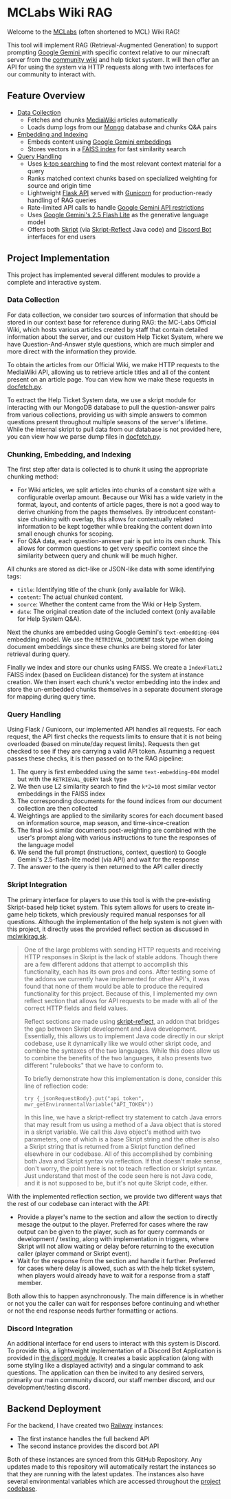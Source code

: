 # MCLabs Wiki RAG

Welcome to the [MCLabs](https://labs-mc.com/) (often shortened to MCL) Wiki RAG!

This tool will implement RAG (Retrieval-Augmented Generation) to support prompting [Google Gemini ](https://gemini.google.com/app)with specific context relative to our minecraft server from the [community wiki](https://labs-mc.com/wiki/Main_Page) and help ticket system. It will then offer an API for using the system via HTTP requests along with two interfaces for our community to interact with.

## Feature Overview

* [Data Collection](#data-collection)
  * Fetches and chunks [MediaWiki](https://www.mediawiki.org/wiki/API) articles automatically
  * Loads dump logs from our [Mongo](https://www.mongodb.com/) database and chunks Q&A pairs
* [Embedding and Indexing](#embedding-and-indexing)
  * Embeds content using [Google Gemini embeddings](https://ai.google.dev/gemini-api/docs/embeddings)
  * Stores vectors in a [FAISS index](https://github.com/facebookresearch/faiss/wiki/Faiss-indexes) for fast similarity search
* [Query Handling](query-handling)
  * Uses [k-top searching](https://github.com/facebookresearch/faiss/wiki/Getting-started#searching) to find the most relevant context material for a query
  * Ranks matched context chunks based on specialized weighting for source and origin time
  * Lightweight [Flask API](https://flask.palletsprojects.com/en/stable/) served with [Gunicorn](https://gunicorn.org/) for production-ready handling of RAG queries
  * Rate-limited API calls to handle [Google Gemini API restrictions](https://ai.google.dev/gemini-api/docs/rate-limits)
  * Uses [Google Gemini&#39;s 2.5 Flash Lite](https://ai.google.dev/gemini-api/docs/models) as the generative language model
  * Offers both [Skript](https://github.com/SkriptLang/Skript) (via [Skript-Reflect](https://github.com/SkriptLang/skript-reflect) Java code) and [Discord Bot](https://discord.com/) interfaces for end users

## Project Implementation

This project has implemented several different modules to provide a complete and interactive system.

### Data Collection

For data collection, we consider two sources of information that should be stored in our context base for reference during RAG: the MC-Labs Official Wiki, which hosts various articles created by staff that contain detailed information about the server, and our custom Help Ticket System, where we have Question-And-Answer style questions, which are much simpler and more direct with the information they provide.

To obtain the articles from our Official Wiki, we make HTTP requests to the MediaWiki API, allowing us to retrieve article titles and all of the content present on an article page. You can view how we make these requests in [docfetch.py](src/docfetch.py).

To extract the Help Ticket System data, we use a skript module for interacting with our MongoDB database to pull the question-answer pairs from various collections, providing us with simple answers to common questions present throughout multiple seasons of the server's lifetime. While the internal skript to pull data from our database is not provided here, you can view how we parse dump files in [docfetch.py](src/docfetch.py).

### Chunking, Embedding, and Indexing

The first step after data is collected is to chunk it using the appropriate chunking method:

* For Wiki articles, we split articles into chunks of a constant size with a configurable overlap amount. Because our Wiki has a wide variety in the format, layout, and contents of article pages, there is not a good way to derive chunking from the pages themselves. By introducent constant-size chunking with overlap, this allows for contextually related information to be kept together while breaking the content down into small enough chunks for scoping.
* For Q&A data, each question-answer pair is put into its own chunk. This allows for common questions to get very specific context since the similarity between query and chunk will be much higher.

All chunks are stored as dict-like or JSON-like data with some identifying tags:

* `title`: Identifying title of the chunk (only available for Wiki).
* `content`: The actual chunked content.
* `source`: Whether the content came from the Wiki or Help System.
* `date`: The original creation date of the included context (only available for Help System Q&A).

Next the chunks are embedded using Google Gemini's `text-embedding-004` embedding model. We use the `RETRIEVAL_DOCUMENT` task type when doing document embeddings since these chunks are being stored for later retrieval during query.

Finally we index and store our chunks using FAISS. We create a ``IndexFlatL2`` FAISS index (based on Euclidean distance) for the system at instance creation. We then insert each chunk's vector embedding into the index and store the un-embedded chunks themselves in a separate document storage for mapping during query time.

### Query Handling

Using Flask / Gunicorn, our implemented API handles all requests. For each request, the API first checks the requests limits to ensure that it is not being overloaded (based on minute/day request limits). Requests then get checked to see if they are carrying a valid API token. Assuming a request passes these checks, it is then passed on to the RAG pipeline:

1. The query is first embedded using the same `text-embedding-004` model but with the `RETRIEVAL_QUERY` task type
2. We then use L2 similarity search to find the `k*2=10` most similar vector embeddings in the FAISS index
3. The corresponding documents for the found indices from our document collection are then collected
4. Weightings are applied to the similarity scores for each document based on information source, map season, and time-since-creation
5. The final `k=5` similar documents post-weighting are combined with the user's prompt along with various instructions to tune the responses of the language model
6. We send the full prompt (instructions, context, question) to Google Gemini's 2.5-flash-lite model (via API) and wait for the response
7. The answer to the query is then returned to the API caller directly

### Skript Integration

The primary interface for players to use this tool is with the pre-existing Skript-based help ticket system. This sytem allows for users to create in-game help tickets, which previously required manual responses for all questions. Although the implementation of the help system is not given with this project, it directly uses the provided reflect section as discussed in [mclwikirag.sk](skript/mclwikirag.sk).

> One of the large problems with sending HTTP requests and receiving HTTP responses in Skript is the lack of stable addons. Though there are a few different addons that attempt to accomplish this functionality, each has its own pros and cons. After testing some of the addons we currently have implemented for other API's, it was found that none of them would be able to produce the required functionality for this project. Because of this, I implemented my own reflect section that allows for API requests to be made with all of the correct HTTP fields and field values.
>
> Reflect sections are made using [skript-reflect](https://github.com/SkriptLang/skript-reflect), an addon that bridges the gap between Skript development and Java development. Essentially, this allows us to implement Java code directly in our skript codebase, use it dynamically like we would other skript code, and combine the syntaxes of the two languages. While this does allow us to combine the benefits of the two languages, it also presents two different "rulebooks" that we have to conform to.
>
> To briefly demonstrate how this implementation is done, consider this line of reflection code:
>
> `try {_jsonRequestBody}.put("api_token", mwr_getEnvironmentalVariable("API_TOKEN"))`
>
> In this line, we have a skript-reflect try statement to catch Java errors that may result from us using a method of a Java object that is stored in a skript variable. We call this Java object's method with two parameters, one of which is a base Skript string and the other is also a Skript string that is returned from a Skript function defined elsewhere in our codebase. All of this accomplished by combining both Java and Skript syntax via reflection. If that doesn't make sense, don't worry, the point here is not to teach reflection or skript syntax. Just understand that most of the code seen here is not Java code, and it is not supposed to be, but it's not quite Skript code, either.

With the implemented reflection section, we provide two different ways that the rest of our codebase can interact with the API:

* Provide a player's name to the section and allow the section to directly mesage the output to the player. Preferred for cases where the raw output can be given to the player, such as for query commands or development / testing, along with implementation in triggers, where Skript will not allow waiting or delay before returning to the execution caller (player command or Skript event).
* Wait for the response from the section and handle it further. Preferred for cases where delay is allowed, such as with the help ticket system, when players would already have to wait for a response from a staff member.

Both allow this to happen asynchronously. The main difference is in whether or not you the caller can wait for responses before continuing and whether or not the end response needs further formatting or actions.

### Discord Integration

An additional interface for end users to interact with this system is Discord. To provide this, a lightweight implementation of a Discord Bot Application is provided in [the discord module](discord/). It creates a basic application (along with some styling like a displayed activity) and a singular command to ask questions. The application can then be invited to any desired servers, primarily our main community discord, our staff member discord, and our development/testing discord.

## Backend Deployment

For the backend, I have created two [Railway](https://railway.com/) instances:

* The first instance handles the full backend API
* The second instance provides the discord bot API

Both of these instances are synced from this GitHub Repository. Any updates made to this repository will automatically restart the instances so that they are running with the latest updates. The instances also have several environmental variables which are accessed throughout the [project codebase](src/).
